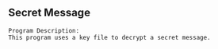 ## Secret Message 
```
Program Description:
This program uses a key file to decrypt a secret message.
```